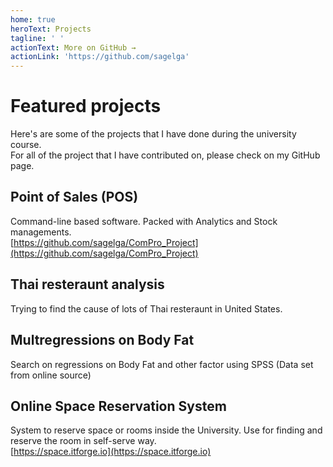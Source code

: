 ```yaml
---
home: true
heroText: Projects
tagline: ' '
actionText: More on GitHub →
actionLink: 'https://github.com/sagelga'
---
```

# Featured projects
Here's are some of the projects that I have done during the university course.<br>
For all of the project that I have contributed on, please check on my GitHub page.

## Point of Sales (POS)
Command-line based software. Packed with Analytics and Stock managements.<br>
[https://github.com/sagelga/ComPro_Project](https://github.com/sagelga/ComPro_Project)

## Thai resteraunt analysis
Trying to find the cause of lots of Thai resteraunt in United States.

## Multregressions on Body Fat
Search on regressions on Body Fat and other factor using SPSS (Data set from online source)

## Online Space Reservation System
System to reserve space or rooms inside the University. Use for finding and reserve the room in self-serve way.<br>
[https://space.itforge.io](https://space.itforge.io)
